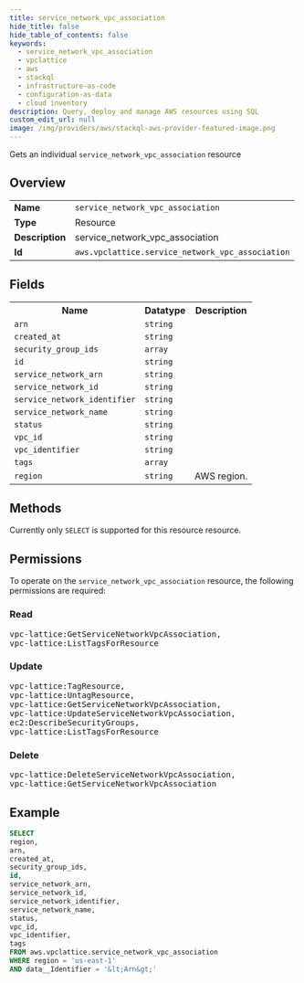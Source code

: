 ```yaml
---
title: service_network_vpc_association
hide_title: false
hide_table_of_contents: false
keywords:
  - service_network_vpc_association
  - vpclattice
  - aws
  - stackql
  - infrastructure-as-code
  - configuration-as-data
  - cloud inventory
description: Query, deploy and manage AWS resources using SQL
custom_edit_url: null
image: /img/providers/aws/stackql-aws-provider-featured-image.png
---
```

Gets an individual <code>service_network_vpc_association</code> resource

## Overview
<table><tbody>
<tr><td><b>Name</b></td><td><code>service_network_vpc_association</code></td></tr>
<tr><td><b>Type</b></td><td>Resource</td></tr>
<tr><td><b>Description</b></td><td>service_network_vpc_association</td></tr>
<tr><td><b>Id</b></td><td><code>aws.vpclattice.service_network_vpc_association</code></td></tr>
</tbody></table>

## Fields
<table><tbody>
<tr><th>Name</th><th>Datatype</th><th>Description</th></tr>
<tr><td><code>arn</code></td><td><code>string</code></td><td></td></tr>
<tr><td><code>created_at</code></td><td><code>string</code></td><td></td></tr>
<tr><td><code>security_group_ids</code></td><td><code>array</code></td><td></td></tr>
<tr><td><code>id</code></td><td><code>string</code></td><td></td></tr>
<tr><td><code>service_network_arn</code></td><td><code>string</code></td><td></td></tr>
<tr><td><code>service_network_id</code></td><td><code>string</code></td><td></td></tr>
<tr><td><code>service_network_identifier</code></td><td><code>string</code></td><td></td></tr>
<tr><td><code>service_network_name</code></td><td><code>string</code></td><td></td></tr>
<tr><td><code>status</code></td><td><code>string</code></td><td></td></tr>
<tr><td><code>vpc_id</code></td><td><code>string</code></td><td></td></tr>
<tr><td><code>vpc_identifier</code></td><td><code>string</code></td><td></td></tr>
<tr><td><code>tags</code></td><td><code>array</code></td><td></td></tr>
<tr><td><code>region</code></td><td><code>string</code></td><td>AWS region.</td></tr>

</tbody></table>

## Methods
Currently only <code>SELECT</code> is supported for this resource resource.

## Permissions

To operate on the <code>service_network_vpc_association</code> resource, the following permissions are required:

### Read
<pre>
vpc-lattice:GetServiceNetworkVpcAssociation,
vpc-lattice:ListTagsForResource</pre>

### Update
<pre>
vpc-lattice:TagResource,
vpc-lattice:UntagResource,
vpc-lattice:GetServiceNetworkVpcAssociation,
vpc-lattice:UpdateServiceNetworkVpcAssociation,
ec2:DescribeSecurityGroups,
vpc-lattice:ListTagsForResource</pre>

### Delete
<pre>
vpc-lattice:DeleteServiceNetworkVpcAssociation,
vpc-lattice:GetServiceNetworkVpcAssociation</pre>


## Example
```sql
SELECT
region,
arn,
created_at,
security_group_ids,
id,
service_network_arn,
service_network_id,
service_network_identifier,
service_network_name,
status,
vpc_id,
vpc_identifier,
tags
FROM aws.vpclattice.service_network_vpc_association
WHERE region = 'us-east-1'
AND data__Identifier = '&lt;Arn&gt;'
```
